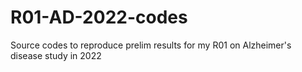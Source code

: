# R01-AD-2022-codes
Source codes to reproduce prelim results for my R01 on Alzheimer's disease study in 2022

